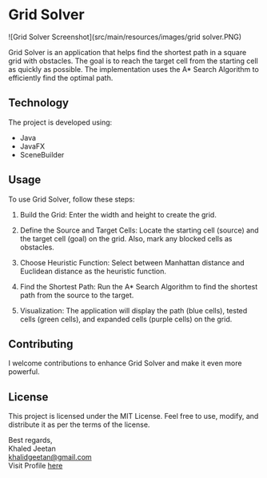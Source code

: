 # Grid Solver

![Grid Solver Screenshot](src/main/resources/images/grid solver.PNG)

Grid Solver is an application that helps find the shortest path in a square grid with obstacles. The goal is to reach the target cell from the starting cell as quickly as possible. The implementation uses the A* Search Algorithm to efficiently find the optimal path.

## Technology

The project is developed using:

- Java
- JavaFX
- SceneBuilder

## Usage

To use Grid Solver, follow these steps:

1. Build the Grid:
   Enter the width and height to create the grid.

2. Define the Source and Target Cells:
   Locate the starting cell (source) and the target cell (goal) on the grid. Also, mark any blocked cells as obstacles.

3. Choose Heuristic Function:
   Select between Manhattan distance and Euclidean distance as the heuristic function.

4. Find the Shortest Path:
   Run the A* Search Algorithm to find the shortest path from the source to the target.

5. Visualization:
   The application will display the path (blue cells), tested cells (green cells), and expanded cells (purple cells) on the grid.

## Contributing

I welcome contributions to enhance Grid Solver and make it even more powerful.


## License

This project is licensed under the MIT License. Feel free to use, modify, and distribute it as per the terms of the license.


Best regards,  
Khaled Jeetan  
khalidgeetan@gmail.com    
Visit Profile [here](https://github.com/khaledJeetan/)